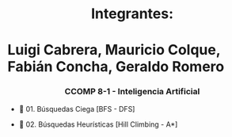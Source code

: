 <h1 align="center">Integrantes: </h1>
<h1> Luigi Cabrera, Mauricio Colque, Fabián Concha, Geraldo Romero </h1>
<h3 align="center">CCOMP 8-1 - Inteligencia Artificial</h3>

- 📝 01. Búsquedas Ciega [BFS - DFS]

- 📝 02. Búsquedas Heurísticas [Hill Climbing - A*]
<p align="left">
</p>
